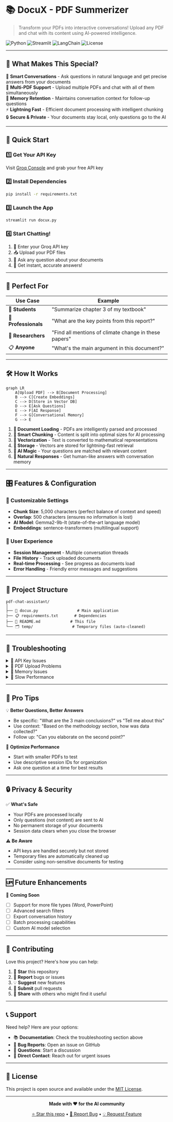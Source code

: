# 📚 DocuX - PDF Summerizer

> Transform your PDFs into interactive conversations! Upload any PDF and chat with its content using AI-powered intelligence.

![Python](https://img.shields.io/badge/python-v3.8+-blue.svg)
![Streamlit](https://img.shields.io/badge/streamlit-latest-red.svg)
![LangChain](https://img.shields.io/badge/langchain-latest-green.svg)
![License](https://img.shields.io/badge/license-MIT-blue.svg)

---

## 🌟 What Makes This Special?

🧠 **Smart Conversations** - Ask questions in natural language and get precise answers from your documents  
📄 **Multi-PDF Support** - Upload multiple PDFs and chat with all of them simultaneously  
💬 **Memory Retention** - Maintains conversation context for follow-up questions  
⚡ **Lightning Fast** - Efficient document processing with intelligent chunking  
🔒 **Secure & Private** - Your documents stay local, only questions go to the AI  

---

## 🚀 Quick Start

### 1️⃣ Get Your API Key
Visit [Groq Console](https://console.groq.com/) and grab your free API key

### 2️⃣ Install Dependencies
```bash
pip install -r requirements.txt
```

### 3️⃣ Launch the App
```bash
streamlit run docux.py
```

### 4️⃣ Start Chatting!
1. 🔑 Enter your Groq API key
2. 📤 Upload your PDF files
3. 💭 Ask any question about your documents
4. 🎉 Get instant, accurate answers!

---

## 🎯 Perfect For

| Use Case | Example |
|----------|---------|
| 📖 **Students** | "Summarize chapter 3 of my textbook" |
| 💼 **Professionals** | "What are the key points from this report?" |
| 🔬 **Researchers** | "Find all mentions of climate change in these papers" |
| 📋 **Anyone** | "What's the main argument in this document?" |

---

## 🛠️ How It Works

```mermaid
graph LR
    A[Upload PDF] --> B[Document Processing]
    B --> C[Create Embeddings]
    C --> D[Store in Vector DB]
    D --> E[Ask Questions]
    E --> F[AI Response]
    F --> G[Conversational Memory]
    G --> E
```

1. **📄 Document Loading** - PDFs are intelligently parsed and processed
2. **🔪 Smart Chunking** - Content is split into optimal sizes for AI processing
3. **🧮 Vectorization** - Text is converted to mathematical representations
4. **💾 Storage** - Vectors are stored for lightning-fast retrieval
5. **🤖 AI Magic** - Your questions are matched with relevant content
6. **💬 Natural Responses** - Get human-like answers with conversation memory

---

## 🎛️ Features & Configuration

### 🔧 Customizable Settings
- **Chunk Size**: 5,000 characters (perfect balance of context and speed)
- **Overlap**: 500 characters (ensures no information is lost)
- **AI Model**: Gemma2-9b-It (state-of-the-art language model)
- **Embeddings**: sentence-transformers (multilingual support)

### 🎨 User Experience
- **Session Management** - Multiple conversation threads
- **File History** - Track uploaded documents
- **Real-time Processing** - See progress as documents load
- **Error Handling** - Friendly error messages and suggestions

---

## 📁 Project Structure

```
pdf-chat-assistant/
│
├── 📄 docux.py                 # Main application
├── 📋 requirements.txt       # Dependencies
├── 📖 README.md             # This file
└── 🗂️ temp/                 # Temporary files (auto-cleaned)
```

---

## 🐛 Troubleshooting

<details>
<summary>🔑 API Key Issues</summary>

**Problem**: "Invalid API key" error  
**Solution**: 
- Check your key at [Groq Console](https://console.groq.com/)
- Ensure you have available credits
- Try regenerating your API key

</details>

<details>
<summary>📄 PDF Upload Problems</summary>

**Problem**: PDF won't upload or process  
**Solution**:
- Ensure PDF is not password-protected
- Try a smaller file (under 10MB recommended)
- Check if PDF contains actual text (not just images)

</details>

<details>
<summary>💾 Memory Issues</summary>

**Problem**: App crashes with large files  
**Solution**:
- Process fewer PDFs at once
- Reduce chunk size in the code
- Restart the application

</details>

<details>
<summary>🐌 Slow Performance</summary>

**Problem**: App is running slowly  
**Solution**:
- Clear browser cache
- Restart the Streamlit app
- Check your internet connection
- Try smaller documents first

</details>

---

## 🚀 Pro Tips

💡 **Better Questions, Better Answers**
- Be specific: "What are the 3 main conclusions?" vs "Tell me about this"
- Use context: "Based on the methodology section, how was data collected?"
- Follow up: "Can you elaborate on the second point?"

🎯 **Optimize Performance**
- Start with smaller PDFs to test
- Use descriptive session IDs for organization
- Ask one question at a time for best results

---

## 🔒 Privacy & Security

✅ **What's Safe**
- Your PDFs are processed locally
- Only questions (not content) are sent to AI
- No permanent storage of your documents
- Session data clears when you close the browser

⚠️ **Be Aware**
- API keys are handled securely but not stored
- Temporary files are automatically cleaned up
- Consider using non-sensitive documents for testing

---

## 🆙 Future Enhancements

🎯 **Coming Soon**
- [ ] Support for more file types (Word, PowerPoint)
- [ ] Advanced search filters
- [ ] Export conversation history
- [ ] Batch processing capabilities
- [ ] Custom AI model selection

---

## 🤝 Contributing

Love this project? Here's how you can help:

1. 🌟 **Star** this repository
2. 🐛 **Report** bugs or issues
3. 💡 **Suggest** new features
4. 🔧 **Submit** pull requests
5. 📢 **Share** with others who might find it useful

---

## 📞 Support

Need help? Here are your options:

- 📚 **Documentation**: Check the troubleshooting section above
- 🐛 **Bug Reports**: Open an issue on GitHub
- 💬 **Questions**: Start a discussion
- 📧 **Direct Contact**: Reach out for urgent issues

---

## 📜 License

This project is open source and available under the [MIT License](LICENSE).

---

<div align="center">

**Made with ❤️ for the AI community**

[⭐ Star this repo](https://github.com/yourusername/pdf-chat-assistant) • [🐛 Report Bug](https://github.com/yourusername/pdf-chat-assistant/issues) • [💡 Request Feature](https://github.com/yourusername/pdf-chat-assistant/issues)

</div>

